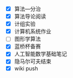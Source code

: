 - [x] 算法—分治
- [x] 算法导论阅读
- [x] 计组实验
- [x] 计算机系统作业
- [ ] 图形学算法
- [x] 蓝桥杯备赛
- [x] 人工智能数学基础笔记
- [x] 隐马尔可夫结束
- [x] wiki push